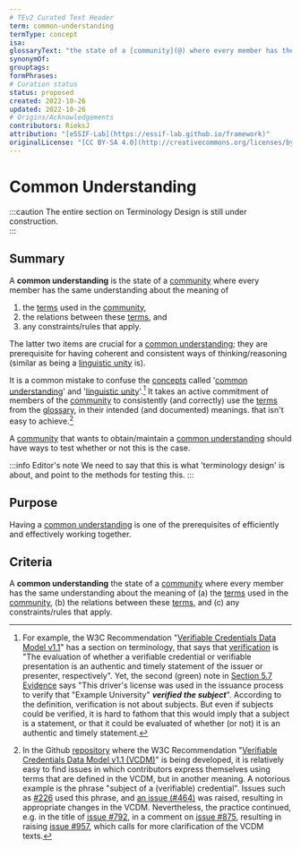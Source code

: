 ```yaml
---
# TEv2 Curated Text Header
term: common-understanding
termType: concept
isa:
glossaryText: "the state of a [community](@) where every member has the same understanding about the meaning of (a) the [terms](@) used in the [community](@), (b) the relations between these [terms](@), and (c) any constraints/rules that apply."
synonymOf:
grouptags:
formPhrases:
# Curation status
status: proposed
created: 2022-10-26
updated: 2022-10-26
# Origins/Acknowledgements
contributors: RieksJ
attribution: "[eSSIF-Lab](https://essif-lab.github.io/framework)"
originalLicense: "[CC BY-SA 4.0](http://creativecommons.org/licenses/by-sa/4.0/?ref=chooser-v1)"
---
```


# Common Understanding

:::caution
The entire section on Terminology Design is still under construction.<br/>
:::

## Summary
A **common understanding** is the state of a [community](@) where every member has the same understanding about the meaning of
1. the [terms](@) used in the [community](@),
2. the relations between these [terms](@), and
3. any constraints/rules that apply.

The latter two items are crucial for a [common understanding](@); they are prerequisite for having coherent and consistent ways of thinking/reasoning (similar as being a [linguistic unity](@) is).

It is a common mistake to confuse the [concepts](@) called '[common understanding](@)' and '[linguistic unity](@)'.[^1] It takes an active commitment of members of the [community](@) to consistently (and correctly) use the [terms](@) from the [glossary](@), in their intended (and documented) meanings. that isn't easy to achieve.[^2]

[^1]: For example, the W3C Recommendation "[Verifiable Credentials Data Model v1.1](https://www.w3.org/TR/vc-data-model/)" has a section on terminology, that says that [verification](https://www.w3.org/TR/vc-data-model/#dfn-verify) is "The evaluation of whether a verifiable credential or verifiable presentation is an authentic and timely statement of the issuer or presenter, respectively". Yet, the second (green) note in [Section 5.7 Evidence](https://www.w3.org/TR/vc-data-model/#evidence) says "This driver's license was used in the issuance process to verify that "Example University" ***verified the subject***". According to the definition, verification is not about subjects. But even if subjects could be verified, it is hard to fathom that this would imply that a subject is a statement, or that it could be evaluated of whether (or not) it is an authentic and timely statement.

[^2]: In the Github [repository](https://github.com/w3c/vc-data-model) where the W3C Recommendation "[Verifiable Credentials Data Model v1.1 (VCDM)](https://www.w3.org/TR/vc-data-model/)" is being developed, it is relatively easy to find issues in which contributors express themselves using terms that are defined in the VCDM, but in another meaning. A notorious example is the phrase "subject of a (verifiable) credential". Issues such as [#226](https://github.com/w3c/vc-data-model/issues/226) used this phrase, and [an issue (#464)](https://github.com/w3c/vc-data-model/issues/464) was raised, resulting in appropriate changes in the VCDM. Nevertheless, the practice continued, e.g. in the title of [issue #792](https://github.com/w3c/vc-data-model/issues/792), in a comment on [issue #875](https://github.com/w3c/vc-data-model/issues/875#issuecomment-1125039624), resulting in raising [issue #957](https://github.com/w3c/vc-data-model/issues/957), which calls for more clarification of the VCDM texts.

A [community](@) that wants to obtain/maintain a [common understanding](@) should have ways to test whether or not this is the case.

:::info Editor's note
We need to say that this is what 'terminology design' is about, and point to the methods for testing this.
:::


## Purpose
Having a [common understanding](@) is one of the prerequisites of efficiently and effectively working together.

## Criteria
A **common understanding** the state of a [community](@) where every member has the same understanding about the meaning of (a) the [terms](@) used in the [community](@), (b) the relations between these [terms](@), and (c) any constraints/rules that apply.
